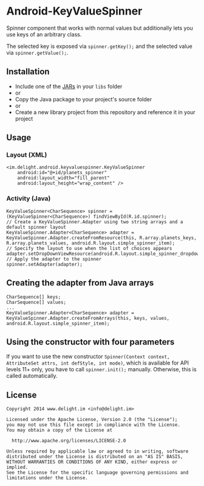 # Android-KeyValueSpinner

Spinner component that works with normal values but additionally lets you use keys of an arbitrary class.

The selected key is exposed via `spinner.getKey();` and the selected value via `spinner.getValue();`.

## Installation

 * Include one of the [JARs](JARs) in your `libs` folder
 * or
 * Copy the Java package to your project's source folder
 * or
 * Create a new library project from this repository and reference it in your project

## Usage

### Layout (XML)

```
<im.delight.android.keyvaluespinner.KeyValueSpinner
	android:id="@+id/planets_spinner"
	android:layout_width="fill_parent"
	android:layout_height="wrap_content" />
```

### Activity (Java)

```
KeyValueSpinner<CharSequence> spinner = (KeyValueSpinner<CharSequence>) findViewById(R.id.spinner);
// Create a KeyValueSpinner.Adapter using two string arrays and a default spinner layout
KeyValueSpinner.Adapter<CharSequence> adapter = KeyValueSpinner.Adapter.createFromResource(this, R.array.planets_keys, R.array.planets_values, android.R.layout.simple_spinner_item);
// Specify the layout to use when the list of choices appears
adapter.setDropDownViewResource(android.R.layout.simple_spinner_dropdown_item);
// Apply the adapter to the spinner
spinner.setAdapter(adapter);
```

## Creating the adapter from Java arrays

```
CharSequence[] keys;
CharSequence[] values;
...
KeyValueSpinner.Adapter<CharSequence> adapter = KeyValueSpinner.Adapter.createFromArrays(this, keys, values, android.R.layout.simple_spinner_item);
```

## Using the constructor with four parameters

If you want to use the new constructor `Spinner(Context context, AttributeSet attrs, int defStyle, int mode)`, which is available for API levels 11+ only, you have to call `spinner.init();` manually. Otherwise, this is called automatically.

## License

```
Copyright 2014 www.delight.im <info@delight.im>

Licensed under the Apache License, Version 2.0 (the "License");
you may not use this file except in compliance with the License.
You may obtain a copy of the License at

  http://www.apache.org/licenses/LICENSE-2.0

Unless required by applicable law or agreed to in writing, software
distributed under the License is distributed on an "AS IS" BASIS,
WITHOUT WARRANTIES OR CONDITIONS OF ANY KIND, either express or implied.
See the License for the specific language governing permissions and
limitations under the License.
```